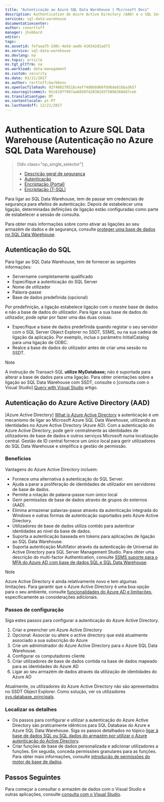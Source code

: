 ```yaml
---
title: "Autenticação ao Azure SQL Data Warehouse | Microsoft Docs"
description: Authentication do Azure Active Directory (AAD) e o SQL Server para o Azure SQL Data Warehouse.
services: sql-data-warehouse
documentationcenter: 
author: ronortloff
manager: jhubbard
editor: 
tags: 
ms.assetid: fefaaa75-2d0c-4e5d-aadb-410342d1ad73
ms.service: sql-data-warehouse
ms.devlang: na
ms.topic: article
ms.tgt_pltfrm: na
ms.workload: data-management
ms.custom: security
ms.date: 03/21/2017
ms.author: rortloff;barbkess
ms.openlocfilehash: 92f48027051bc4aff4d6b8d66fdd6de81bba3657
ms.sourcegitcommit: b5c6197f997aa6858f420302d375896360dd7ceb
ms.translationtype: MT
ms.contentlocale: pt-PT
ms.lasthandoff: 12/21/2017
---
```

# <a name="authentication-to-azure-sql-data-warehouse"></a>Authentication to Azure SQL Data Warehouse (Autenticação no Azure SQL Data Warehouse)
> [!div class="op_single_selector"]
> * [Descrição geral de segurança](sql-data-warehouse-overview-manage-security.md)
> * [Autenticação](sql-data-warehouse-authentication.md)
> * [Encriptação (Portal)](sql-data-warehouse-encryption-tde.md)
> * [Encriptação (T-SQL)](sql-data-warehouse-encryption-tde-tsql.md)
> 
> 

Para ligar ao SQL Data Warehouse, tem de passar em credenciais de segurança para efeitos de autenticação. Depois de estabelecer uma ligação, determinadas definições de ligação estão configuradas como parte de estabelecer a sessão de consulta.  

Para obter mais informações sobre como ativar as ligações ao seu armazém de dados e de segurança, consulte [proteger uma base de dados no SQL Data Warehouse][Secure a database in SQL Data Warehouse].

## <a name="sql-authentication"></a>Autenticação do SQL
Para ligar ao SQL Data Warehouse, tem de fornecer as seguintes informações:

* Servername completamente qualificado
* Especifique a autenticação do SQL Server
* Nome de utilizador
* Palavra-passe
* Base de dados predefinida (opcional)

Por predefinição, a ligação estabelece ligação com o *mestre* base de dados e não a base de dados do utilizador. Para ligar a sua base de dados do utilizador, pode optar por fazer uma das duas coisas:

* Especifique a base de dados predefinida quando registar o seu servidor com o SQL Server Object Explorer no SSDT, SSMS, ou na sua cadeia de ligação da aplicação. Por exemplo, inclua o parâmetro InitialCatalog para uma ligação de ODBC.
* Realce a base de dados do utilizador antes de criar uma sessão no SSDT.

> [!NOTE]
> A instrução de Transact-SQL **utilize MyDatabase;** não é suportada para alterar a base de dados para uma ligação. Para obter orientações sobre a ligação ao SQL Data Warehouse com SSDT, consulte o [consulta com o Visual Studio] [ Query with Visual Studio] artigo.
> 
> 

## <a name="azure-active-directory-aad-authentication"></a>Autenticação do Azure Active Directory (AAD)
[Azure Active Directory] [ What is Azure Active Directory] a autenticação é um mecanismo de ligar ao Microsoft Azure SQL Data Warehouse, utilizando as identidades no Azure Active Directory (Azure AD). Com a autenticação do Azure Active Directory, pode gerir centralmente as identidades de utilizadores de base de dados e outros serviços Microsoft numa localização central. Gestão de ID central fornece um único local para gerir utilizadores do SQL Data Warehouse e simplifica a gestão de permissão. 

### <a name="benefits"></a>Benefícios
Vantagens do Azure Active Directory incluem:

* Fornece uma alternativa à autenticação do SQL Server.
* Ajuda a parar a proliferação de identidades de utilizador em servidores de base de dados.
* Permite a rotação de palavra-passe num único local
* Gerir permissões de base de dados através de grupos do externos (AAD).
* Elimina armazenar palavras-passe através da autenticação integrada do Windows e outras formas de autenticação suportados pelo Azure Active Directory.
* Utilizadores de base de dados utiliza contido para autenticar identidades ao nível da base de dados.
* Suporta a autenticação baseada em tokens para aplicações de ligação ao SQL Data Warehouse.
* Suporta autenticação Multifator através da autenticação de Universal do Active Directory para SQL Server Management Studio. Para obter uma descrição do multi-factor Authentication, consulte [SSMS suporte para o MFA do Azure AD com base de dados SQL e SQL Data Warehouse](../sql-database/sql-database-ssms-mfa-authentication.md).

> [!NOTE]
> Azure Active Directory é ainda relativamente novo e tem algumas limitações. Para garantir que o Azure Active Directory é uma boa opção para o seu ambiente, consulte [funcionalidades do Azure AD e limitações][Azure AD features and limitations], especificamente as considerações adicionais.
> 
> 

### <a name="configuration-steps"></a>Passos de configuração
Siga estes passos para configurar a autenticação do Azure Active Directory.

1. Criar e preencher um Azure Active Directory
2. Opcional: Associar ou altere o active directory que está atualmente associado a sua subscrição do Azure
3. Crie um administrador do Azure Active Directory para o Azure SQL Data Warehouse.
4. Configurar os computadores cliente
5. Criar utilizadores de base de dados contida na base de dados mapeado para as identidades do Azure AD
6. Ligar ao seu armazém de dados através da utilização de identidades do Azure AD

Atualmente, os utilizadores do Azure Active Directory não são apresentados no SSDT Object Explorer. Como solução, ver os utilizadores [sys.database_principals](https://msdn.microsoft.com/library/ms187328.aspx).

### <a name="find-the-details"></a>Localizar os detalhes
* Os passos para configurar e utilizar a autenticação do Azure Active Directory são praticamente idênticos para SQL Database do Azure e Azure SQL Data Warehouse. Siga os passos detalhados no tópico [ligar à base de dados SQL ou SQL dados do armazém por utilizar o Azure autenticação do Active Directory](../sql-database/sql-database-aad-authentication.md).
* Criar funções de base de dados personalizada e adicionar utilizadores a funções. Em seguida, conceda permissões granulares para as funções. Para obter mais informações, consulte [introdução de permissões do motor de base de dados](https://msdn.microsoft.com/library/mt667986.aspx).

## <a name="next-steps"></a>Passos Seguintes
Para começar a consultar o armazém de dados com o Visual Studio e outras aplicações, consulte [consulta com o Visual Studio][Query with Visual Studio].

<!-- Article references -->
[Secure a database in SQL Data Warehouse]: ./sql-data-warehouse-overview-manage-security.md
[Query with Visual Studio]: ./sql-data-warehouse-query-visual-studio.md
[What is Azure Active Directory]: ../active-directory/active-directory-whatis.md
[Azure AD features and limitations]: ../sql-database/sql-database-aad-authentication.md#azure-ad-features-and-limitations
